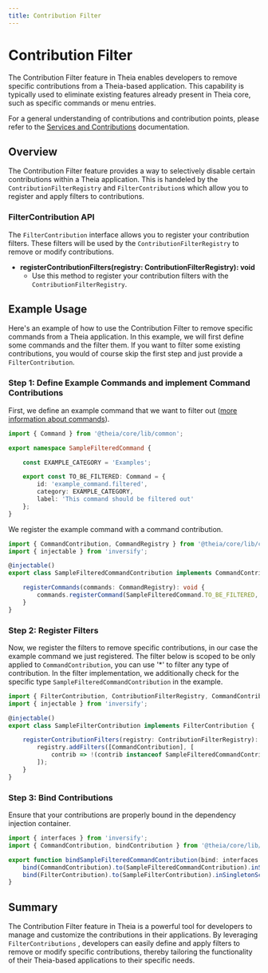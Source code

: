 ```yaml
---
title: Contribution Filter
---
```


# Contribution Filter

The Contribution Filter feature in Theia enables developers to remove specific contributions from a Theia-based application. This capability is typically used to eliminate existing features already present in Theia core, such as specific commands or menu entries.

For a general understanding of contributions and contribution points, please refer to the [Services and Contributions](services_and_contributions/) documentation.

## Overview

The Contribution Filter feature provides a way to selectively disable certain contributions within a Theia application. This is handeled by the `ContributionFilterRegistry` and `FilterContribution`s  which allow you to register and apply filters to contributions.

### FilterContribution API

The `FilterContribution` interface allows you to register your contribution filters. These filters will be used by the `ContributionFilterRegistry` to remove or modify contributions.

- **registerContributionFilters(registry: ContributionFilterRegistry): void**
  - Use this method to register your contribution filters with the `ContributionFilterRegistry`.

## Example Usage

Here's an example of how to use the Contribution Filter to remove specific commands from a Theia application. In this example, we will first define some commands and the filter them. If you want to filter some existing contributions, you would of course skip the first step and just provide a `FilterContribution`.

### Step 1: Define Example Commands and implement Command Contributions

First, we define an example command that we want to filter out ([more information about commands](/commands_keybindings)).

```typescript
import { Command } from '@theia/core/lib/common';

export namespace SampleFilteredCommand {

    const EXAMPLE_CATEGORY = 'Examples';

    export const TO_BE_FILTERED: Command = {
        id: 'example_command.filtered',
        category: EXAMPLE_CATEGORY,
        label: 'This command should be filtered out'
    };
}
```
We register the example command with a command contribution.

```typescript
import { CommandContribution, CommandRegistry } from '@theia/core/lib/common';
import { injectable } from 'inversify';

@injectable()
export class SampleFilteredCommandContribution implements CommandContribution {

    registerCommands(commands: CommandRegistry): void {
        commands.registerCommand(SampleFilteredCommand.TO_BE_FILTERED, { execute: () => { } });
    }
}
```

### Step 2: Register Filters

Now, we register the filters to remove specific contributions, in our case the example command we just registered. The filter below is scoped to be only applied to `CommandContribution`, you can use '*' to filter any type of contribution. In the filter implementation, we additionally check for the specific type `SampleFilteredCommandContribution` in the example.

```typescript
import { FilterContribution, ContributionFilterRegistry, CommandContribution } from '@theia/core/lib/common';
import { injectable } from 'inversify';

@injectable()
export class SampleFilterContribution implements FilterContribution {

    registerContributionFilters(registry: ContributionFilterRegistry): void {
        registry.addFilters([CommandContribution], [
            contrib => !(contrib instanceof SampleFilteredCommandContribution)
        ]);
    }
}
```

### Step 3: Bind Contributions

Ensure that your contributions are properly bound in the dependency injection container.

```typescript
import { interfaces } from 'inversify';
import { CommandContribution, bindContribution } from '@theia/core/lib/common';

export function bindSampleFilteredCommandContribution(bind: interfaces.Bind): void {
    bind(CommandContribution).to(SampleFilteredCommandContribution).inSingletonScope();
    bind(FilterContribution).to(SampleFilterContribution).inSingletonScope();
}
```

## Summary

The Contribution Filter feature in Theia is a powerful tool for developers to manage and customize the contributions in their applications. By leveraging `FilterContributions` , developers can easily define and apply filters to remove or modify specific contributions, thereby tailoring the functionality of their Theia-based applications to their specific needs.

